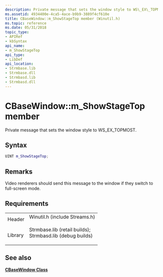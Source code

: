 ```yaml
---
description: Private message that sets the window style to WS\_EX\_TOPMOST.
ms.assetid: 4934400e-4ca5-4ace-b9b9-3889f4cf610e
title: CBaseWindow::m_ShowStageTop member (Winutil.h)
ms.topic: reference
ms.date: 05/31/2018
topic_type: 
- APIRef
- kbSyntax
api_name: 
- m_ShowStageTop
api_type: 
- LibDef
api_location: 
- Strmbase.lib
- Strmbase.dll
- Strmbasd.lib
- Strmbasd.dll
---
```


# CBaseWindow::m\_ShowStageTop member

Private message that sets the window style to WS\_EX\_TOPMOST.

## Syntax


```C++
UINT m_ShowStageTop;
```



## Remarks

Video renderers should send this message to the window if they switch to full-screen mode.

## Requirements



|                    |                                                                                                                                                                                            |
|--------------------|--------------------------------------------------------------------------------------------------------------------------------------------------------------------------------------------|
| Header<br/>  | <dl> <dt>Winutil.h (include Streams.h)</dt> </dl>                                                                                   |
| Library<br/> | <dl> <dt>Strmbase.lib (retail builds); </dt> <dt>Strmbasd.lib (debug builds)</dt> </dl> |



## See also

<dl> <dt>

[**CBaseWindow Class**](cbasewindow.md)
</dt> </dl>

 

 




